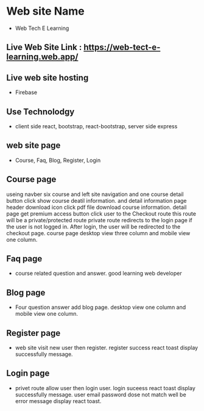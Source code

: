 # Web site Name

* Web Tech E Learning

## Live Web Site Link : https://web-tect-e-learning.web.app/

## Live web site hosting

* Firebase

## Use Technolodgy

* client side react, bootstrap, react-bootstrap, server side express

## web site page

* Course, Faq, Blog, Register, Login

## Course page

useing navber six course and left site navigation and one course detail button click  show course deatil information. and detail information page header download icon click pdf file download course information. detail page get premium access button click user to the Checkout route this route will be a private/protected route private route redirects to the login page if the user is not logged in. After login, the user will be redirected to the checkout page. course page desktop view three column and mobile view one column.

## Faq page

* course related question and answer. good learning web developer

## Blog page

* Four question answer add blog page.  desktop  view one column and mobile view one column.

##  Register page

* web site visit new user then register. register success react toast display successfully message.

## Login page

* privet route allow user then login user. login suceess react toast display successfully message.
user email password dose not match well be error message display react toast.